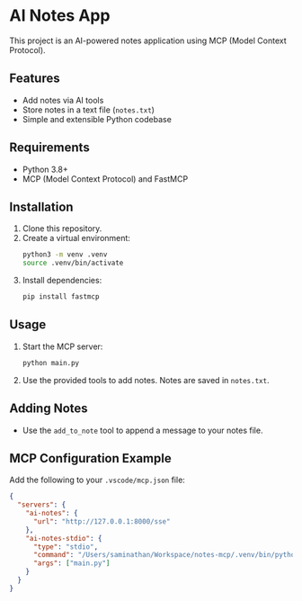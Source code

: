 # AI Notes App

This project is an AI-powered notes application using MCP (Model Context Protocol).

## Features

- Add notes via AI tools
- Store notes in a text file (`notes.txt`)
- Simple and extensible Python codebase

## Requirements

- Python 3.8+
- MCP (Model Context Protocol) and FastMCP

## Installation

1. Clone this repository.
2. Create a virtual environment:
   ```sh
   python3 -m venv .venv
   source .venv/bin/activate
   ```
3. Install dependencies:
   ```sh
   pip install fastmcp
   ```

## Usage

1. Start the MCP server:
   ```sh
   python main.py
   ```
2. Use the provided tools to add notes. Notes are saved in `notes.txt`.

## Adding Notes

- Use the `add_to_note` tool to append a message to your notes file.

## MCP Configuration Example

Add the following to your `.vscode/mcp.json` file:

```json
{
  "servers": {
    "ai-notes": {
      "url": "http://127.0.0.1:8000/sse"
    },
    "ai-notes-stdio": {
      "type": "stdio",
      "command": "/Users/saminathan/Workspace/notes-mcp/.venv/bin/python3",
      "args": ["main.py"]
    }
  }
}
```
